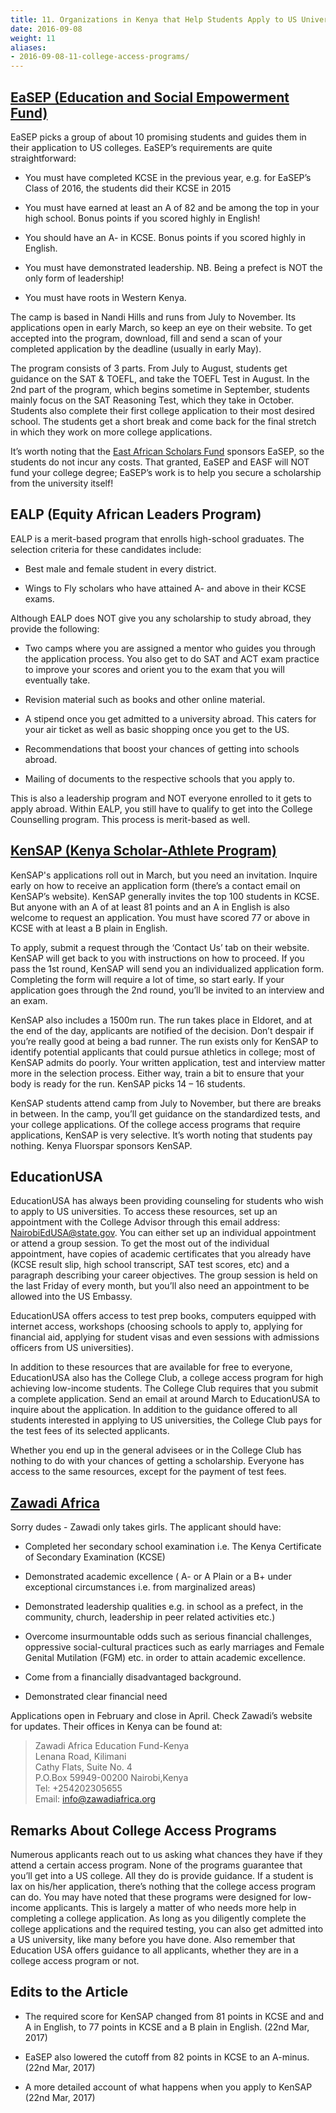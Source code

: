 ```yaml
---
title: 11. Organizations in Kenya that Help Students Apply to US Universities
date: 2016-09-08
weight: 11
aliases:
- 2016-09-08-11-college-access-programs/
---
```


## [EaSEP (Education and Social Empowerment Fund)](http://www.easep.org/)

EaSEP picks a group of about 10 promising students and guides them in
their application to US colleges. EaSEP’s requirements are quite
straightforward:

* You must have completed KCSE in the previous year, e.g. for EaSEP’s
  Class of 2016, the students did their KCSE in 2015

* You must have earned at least an A of 82 and be among the top in your
  high school. Bonus points if you scored highly in English!

* You should have an A- in KCSE. Bonus points if you scored highly in
  English.

* You must have demonstrated leadership. NB. Being a prefect is NOT the
  only form of leadership!

* You must have roots in Western Kenya.

The camp is based in Nandi Hills and runs from July to November. Its
applications open in early March, so keep an eye on their website. To
get accepted into the program, download, fill and send a scan of your
completed application by the deadline (usually in early May).

The program consists of 3 parts. From July to August, students get
guidance on the SAT & TOEFL, and take the TOEFL Test in August. In the
2nd part of the program, which begins sometime in September, students
mainly focus on the SAT Reasoning Test, which they take in October.
Students also complete their first college application to their most
desired school. The students get a short break and come back for the
final stretch in which they work on more college applications.

It’s worth noting that the [East African Scholars
Fund](http://www.eastafricanscholarsfund.org/) sponsors EaSEP, so the
students do not incur any costs. That granted, EaSEP and EASF will NOT
fund your college degree; EaSEP’s work is to help you secure a
scholarship from the university itself!

## EALP (Equity African Leaders Program)

EALP is a merit-based program that enrolls high-school graduates. The
selection criteria for these candidates include:

* Best male and female student in every district.

* Wings to Fly scholars who have attained A- and above in their KCSE
  exams.

Although EALP does NOT give you any scholarship to study abroad, they
provide the following:

* Two camps where you are assigned a mentor who guides you through the
  application process. You also get to do SAT and ACT exam practice to
  improve your scores and orient you to the exam that you will
  eventually take.

* Revision material such as books and other online material.

* A stipend once you get admitted to a university abroad. This caters
  for your air ticket as well as basic shopping once you get to the US.

* Recommendations that boost your chances of getting into schools
  abroad.

* Mailing of documents to the respective schools that you apply to.

This is also a leadership program and NOT everyone enrolled to it gets
to apply abroad. Within EALP, you still have to qualify to get into the
College Counselling program. This process is merit-based as well.

## [KenSAP (Kenya Scholar-Athlete Program)](http://kensap.org/)

KenSAP's applications roll out in March, but you need an invitation.
Inquire early on how to receive an application form (there’s a contact
email on KenSAP’s website). KenSAP generally invites the top 100
students in KCSE. But anyone with an A of at least 81 points and an A in
English is also welcome to request an application. You must have scored
77 or above in KCSE with at least a B plain in English.

To apply, submit a request through the ‘Contact Us’ tab on their
website. KenSAP will get back to you with instructions on how to
proceed. If you pass the 1st round, KenSAP will send you an
individualized application form. Completing the form will require a lot
of time, so start early. If your application goes through the 2nd round,
you’ll be invited to an interview and an exam.

KenSAP also includes a 1500m run. The run takes place in Eldoret, and at
the end of the day, applicants are notified of the decision. Don’t
despair if you’re really good at being a bad runner. The run exists only
for KenSAP to identify potential applicants that could pursue athletics
in college; most of KenSAP admits do poorly. Your written application,
test and interview matter more in the selection process. Either way,
train a bit to ensure that your body is ready for the run. KenSAP picks
14 – 16 students.

KenSAP students attend camp from July to November, but there are breaks
in between. In the camp, you’ll get guidance on the standardized tests,
and your college applications. Of the college access programs that
require applications, KenSAP is very selective. It’s worth noting that
students pay nothing. Kenya Fluorspar sponsors KenSAP.

## EducationUSA

EducationUSA has always been providing counseling for students who wish
to apply to US universities. To access these resources, set up an
appointment with the College Advisor through this email address:
NairobiEdUSA@state.gov. You can either set up an individual appointment
or attend a group session. To get the most out of the individual
appointment, have copies of academic certificates that you already have
(KCSE result slip, high school transcript, SAT test scores, etc) and a
paragraph describing your career objectives. The group session is held
on the last Friday of every month, but you’ll also need an appointment
to be allowed into the US Embassy.

EducationUSA offers access to test prep books, computers equipped with
internet access, workshops (choosing schools to apply to, applying for
financial aid, applying for student visas and even sessions with
admissions officers from US universities).

In addition to these resources that are available for free to everyone,
EducationUSA also has the College Club, a college access program for
high achieving low-income students. The College Club requires that you
submit a complete application. Send an email at around March to
EducationUSA to inquire about the application. In addition to the
guidance offered to all students interested in applying to US
universities, the College Club pays for the test fees of its selected
applicants.

Whether you end up in the general advisees or in the College Club has
nothing to do with your chances of getting a scholarship. Everyone has
access to the same resources, except for the payment of test fees.

## [Zawadi Africa](http://www.zawadiafrica.org/)

Sorry dudes - Zawadi only takes girls. The applicant should have:

* Completed her secondary school examination i.e. The Kenya Certificate
  of Secondary Examination (KCSE)

* Demonstrated academic excellence ( A- or A Plain or a B+ under
  exceptional circumstances i.e. from marginalized areas)

* Demonstrated leadership qualities e.g. in school as a prefect, in the
  community, church, leadership in peer related activities etc.)

* Overcome insurmountable odds such as serious financial challenges,
  oppressive social-cultural practices such as early marriages and
  Female Genital Mutilation (FGM) etc. in order to attain academic
  excellence.

* Come from a financially disadvantaged background.

* Demonstrated clear financial need

Applications open in February and close in April. Check Zawadi’s website
for updates. Their offices in Kenya can be found at:

>Zawadi Africa Education Fund-Kenya <br>Lenana Road, Kilimani <br>Cathy
Flats, Suite No. 4 <br>P.O.Box 59949-00200 Nairobi,Kenya <br>Tel:
+254202305655 <br>Email: info@zawadiafrica.org

## Remarks About College Access Programs

Numerous applicants reach out to us asking what chances they have if
they attend a certain access program. None of the programs guarantee
that you’ll get into a US college. All they do is provide guidance. If a
student is lax on his/her application, there’s nothing that the college
access program can do. You may have noted that these programs were
designed for low-income applicants. This is largely a matter of who
needs more help in completing a college application. As long as you
diligently complete the college applications and the required testing,
you can also get admitted into a US university, like many before you
have done. Also remember that Education USA offers guidance to all
applicants, whether they are in a college access program or not.

## Edits to the Article

* The required score for KenSAP changed from 81 points in KCSE and and A
  in English, to 77 points in KCSE and a B plain in English. (22nd Mar,
  2017)

* EaSEP also lowered the cutoff from 82 points in KCSE to an A-minus.
  (22nd Mar, 2017)

* A more detailed account of what happens when you apply to KenSAP (22nd
  Mar, 2017)
